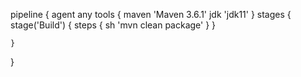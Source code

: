 pipeline {
    agent any
    tools {
        maven 'Maven 3.6.1'
        jdk 'jdk11'
    }
    stages {
        stage('Build') { 
            steps {
                sh 'mvn clean package' 
            }
        }       
       
    }
}